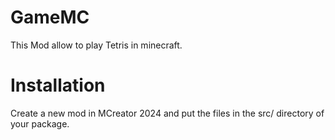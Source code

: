 # GameMC

This Mod allow to play Tetris in minecraft.

# Installation

Create a new mod in MCreator 2024 and put the files in the src/ directory of your package.
